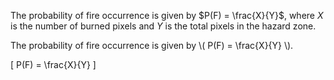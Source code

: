 The probability of fire occurrence is given by $P(F) = \frac{X}{Y}$, where $X$ is the number of burned pixels and $Y$ is the total pixels in the hazard zone.

The probability of fire occurrence is given by \\( P(F) = \frac{X}{Y} \\).


\[
P(F) = \frac{X}{Y}
\]



